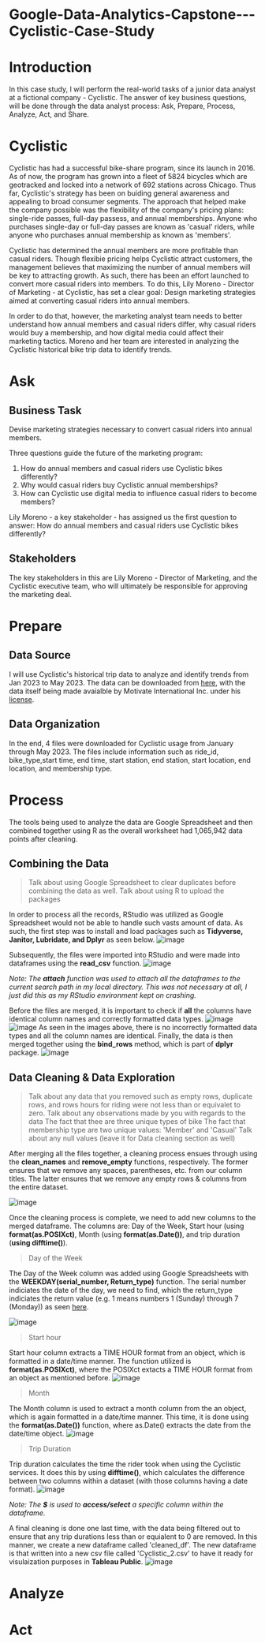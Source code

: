 # Google-Data-Analytics-Capstone---Cyclistic-Case-Study
# Introduction
  In this case study, I will perform the real-world tasks of a junior data analyst at a fictional company - Cyclistic. The answer of key business questions, will be done through the data analyst process: Ask, Prepare, Process, Analyze, Act, and Share. 

# Cyclistic
  Cyclistic has had a successful bike-share program, since its launch in 2016. As of now, the program has grown into a fleet of 5824 bicycles which are geotracked and locked into a network of 692 stations across Chicago. Thus far, Cyclistic's strategy has been on buiding general awareness and appealing to broad consumer segments. The approach that helped make the company possible was the flexibility of the company's pricing plans: single-ride passes, full-day passess, and annual memberships. Anyone who purchases single-day or full-day passes are known as 'casual' riders, while anyone who purchases annual membership as known as 'members'.

  Cyclistic has determined the annual members are more profitable than casual riders. Though  flexibie pricing helps Cyclistic attract customers, the management believes that maximizing the number of annual members will be key to attracting growth. As such, there has been an effort launched to convert more casual riders into members. To do this, Lily Moreno - Director of Marketing - at Cyclistic, has set a clear goal: Design marketing strategies aimed at converting casual riders into annual members.

  In order to do that, however, the marketing analyst team needs to better understand how annual members and casual riders differ, why casual riders would buy a membership, and how digital media could affect their marketing tactics. Moreno and her team are interested in analyzing the Cyclistic historical bike trip data to identify trends.

# Ask
## Business Task
Devise marketing strategies necessary to convert casual riders into annual members.

Three questions guide the future of the marketing program:
  1. How do annual members and casual riders use Cyclistic bikes differently?
  2. Why would casual riders buy Cyclistic annual memberships?
  3. How can Cyclistic use digital media to influence casual riders to become members?

Lily Moreno - a key stakeholder - has assigned us the first question to answer: How do annual members and casual riders use Cyclistic bikes differently?

## Stakeholders
The key stakeholders in this are Lily Moreno - Director of Marketing, and the Cyclistic executive team, who will ultimately be responsible for approving the marketing deal. 

# Prepare
## Data Source
I will use Cyclistic's historical trip data to analyze and identify trends from Jan 2023 to May 2023. The data can be downloaded from [here](https://divvy-tripdata.s3.amazonaws.com/index.html), with the data itself being made avaialble by Motivate International Inc. under his [license](https://divvybikes.com/data-license-agreement).

## Data Organization
In the end, 4 files were downloaded for Cyclistic usage from January through May 2023. The files include information such as ride_id, bike_type,start time, end time, start station, end station, start location, end location, and membership type. 

# Process
The tools being used to analyze the data are Google Spreadsheet and then combined together using R as the overall worksheet had 1,065,942 data points after cleaning. 

## Combining the Data
> Talk about using Google Spreadsheet to clear duplicates before combining the data as well. 
> Talk about using R to upload the packages

  In order to process all the records, RStudio was utilized as Google Spreadsheet would not be able to handle such vasts amount of data. As such, the first step was to install and load packages such as **Tidyverse, Janitor, Lubridate, and Dplyr** as seen below.
  ![image](https://github.com/pheonixmaster99/Google-Data-Analytics-Capstone---Cyclistic-Case-Study/assets/91801911/afb35794-9856-4da8-9c08-0d461d0a9c16)

  Subsequently, the files were imported into RStudio and were made into dataframes using the **read_csv** function. 
  ![image](https://github.com/pheonixmaster99/Google-Data-Analytics-Capstone---Cyclistic-Case-Study/assets/91801911/d0138e4a-49e6-4492-a55c-834fd7809a46)

*Note: The **attach** function was used to attach all the dataframes to the current search path in my local directory. This was not necessary at all, I just did this as my RStudio environment kept on crashing.*

  Before the files are merged, it is important to check if **all** the columns have identical column names and correctly formatted data types. 
![image](https://github.com/pheonixmaster99/Google-Data-Analytics-Capstone---Cyclistic-Case-Study/assets/91801911/ec05ee42-a36e-4e07-8201-a03be8dbf385)
![image](https://github.com/pheonixmaster99/Google-Data-Analytics-Capstone---Cyclistic-Case-Study/assets/91801911/df63c9d9-c817-489e-bf41-b40c0f8ff77a)
As seen in the images above, there is no incorrectly formatted data types and all the column names are identical. Finally, the data is then merged together using the **bind_rows** method, which is part of **dplyr** package.
![image](https://github.com/pheonixmaster99/Google-Data-Analytics-Capstone---Cyclistic-Case-Study/assets/91801911/fa9fab14-44c2-4285-b64d-3e33e0ddd0b5)

## Data Cleaning & Data Exploration
> Talk about any data that you removed such as empty rows, duplicate rows, and rows hours for riding were not less than or equivalet to zero. 
> Talk about any observations made by you with regards to the data
  >  The fact that thee are three unique types of bike
  >  The fact that membership type are two unique values: 'Member' and 'Casual'
  > Talk about any null values (leave it for Data cleaning section as well)

  After merging all the files together, a cleaning process ensues through using the **clean_names** and **remove_empty** functions, respectively. The former ensures that we remove any spaces, parentheses, etc. from our column titles. The latter ensures that we remove any empty rows & columns from the entire dataset.
  
![image](https://github.com/pheonixmaster99/Google-Data-Analytics-Capstone---Cyclistic-Case-Study/assets/91801911/b8dabfb3-1b07-48ec-8153-1dee2d5f5f22)

  Once the cleaning process is complete, we need to add new columns to the merged dataframe. The  columns are: Day of the Week, Start hour (using **format(as.POSIXct)**, Month (using **format(as.Date())**, and trip duration (**using difftime()**). 

> Day of the Week

The Day of the Week column was added using Google Spreadsheets with the **WEEKDAY(serial_number, Return_type)** function. The serial number indiciates the date of the day, we need to find, which the return_type indiciates the return value (e.g. 1 means numbers 1 (Sunday) through 7 (Monday)) as seen [here](https://support.microsoft.com/en-us/office/weekday-function-60e44483-2ed1-439f-8bd0-e404c190949a).

![image](https://github.com/pheonixmaster99/Google-Data-Analytics-Capstone---Cyclistic-Case-Study/assets/91801911/bf45eeb5-b6e7-4b4d-a69e-2fddf0a7f878)

> Start hour

Start hour column extracts a TIME HOUR format from an object, which is formatted in a date/time manner. The function utilized is **format(as.POSIXct)**, where the POSIXct extacts a TIME HOUR format from an object as mentioned before.
![image](https://github.com/pheonixmaster99/Google-Data-Analytics-Capstone---Cyclistic-Case-Study/assets/91801911/dfe69688-6df5-4033-bc17-e75a935ffc5c)

> Month

The Month column is used to extract a month column from the an object, which is again formatted in a date/time manner. This time, it is done using the **format(as.Date())** function, where as.Date() extracts the date from the date/time object.
![image](https://github.com/pheonixmaster99/Google-Data-Analytics-Capstone---Cyclistic-Case-Study/assets/91801911/9d79a7b4-74a7-40e5-babb-bdae6e108346)

> Trip Duration

Trip duration calculates the time the rider took when using the Cyclistic services. It does this by using **difftime()**, which calculates the difference between two columns within a dataset (with those columns having a date format).
![image](https://github.com/pheonixmaster99/Google-Data-Analytics-Capstone---Cyclistic-Case-Study/assets/91801911/0c00044a-973a-4c65-9f02-0ed274ef5d27)

*Note: The **$** is used to **access/select** a specific column within the dataframe.*

A final cleaning is done one last time, with the data being filtered out to ensure that any trip durations less than or equialent to 0 are removed. In this manner, we create a new dataframe called 'cleaned_df'. The new dataframe is that written into a new csv file called 'Cyclistic_2.csv' to have it ready for visulaization purposes in **Tableau Public**.
![image](https://github.com/pheonixmaster99/Google-Data-Analytics-Capstone---Cyclistic-Case-Study/assets/91801911/a4d98bbe-196b-4736-9a96-fe08b9b8c715)

# Analyze 


# Act
